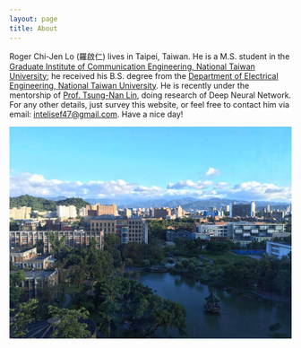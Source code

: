 ```yaml
---
layout: page
title: About
---
```


Roger Chi-Jen Lo (羅啟仁) lives in Taipei, Taiwan. He is a M.S. student in the <a href="https://comm.ntu.edu.tw">Graduate Institute of Communication Engineering, National Taiwan University</a>; he received his B.S. degree from the <a href="https://web.ee.ntu.edu.tw/">Department of Electrical Engineering, National Taiwan University</a>. He is recently under the mentorship of <a href="http://www.ee.ntu.edu.tw/profile?id=76">Prof. Tsung-Nan Lin</a>, doing research of Deep Neural Network. For any other details, just survey this website, or feel free to contact him via email: <a href="mailto: intelisef47@gmail.com">intelisef47@gmail.com</a>. Have a nice day!


![NTU](img/NTU.jpg)
